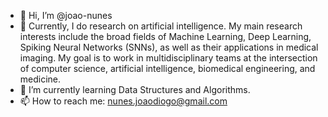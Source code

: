 - 👋 Hi, I’m @joao-nunes
- 👀 Currently, I do research on artificial intelligence. My main research interests include the broad fields of Machine Learning, Deep Learning, Spiking Neural Networks (SNNs), as well as their applications in medical imaging. My goal is to work in multidisciplinary teams at the intersection of computer science, artificial intelligence, biomedical engineering, and medicine.
- 🌱 I’m currently learning Data Structures and Algorithms.
- 📫 How to reach me: nunes.joaodiogo@gmail.com

<!---
joao-nunes/joao-nunes is a ✨ special ✨ repository because its `README.md` (this file) appears on your GitHub profile.
You can click the Preview link to take a look at your changes.
--->
